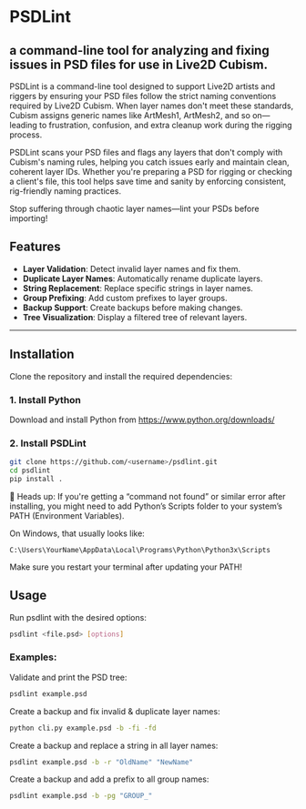 # PSDLint

a command-line tool for analyzing and fixing issues in PSD files for use in Live2D Cubism.
---

PSDLint is a command-line tool designed to support Live2D artists and riggers by ensuring your PSD files follow the strict naming conventions required by Live2D Cubism. When layer names don't meet these standards, Cubism assigns generic names like ArtMesh1, ArtMesh2, and so on—leading to frustration, confusion, and extra cleanup work during the rigging process.

PSDLint scans your PSD files and flags any layers that don't comply with Cubism's naming rules, helping you catch issues early and maintain clean, coherent layer IDs. Whether you're preparing a PSD for rigging or checking a client's file, this tool helps save time and sanity by enforcing consistent, rig-friendly naming practices.

Stop suffering through chaotic layer names—lint your PSDs before importing!

## Features
- **Layer Validation**: Detect invalid layer names and fix them.
- **Duplicate Layer Names**: Automatically rename duplicate layers.
- **String Replacement**: Replace specific strings in layer names.
- **Group Prefixing**: Add custom prefixes to layer groups.
- **Backup Support**: Create backups before making changes.
- **Tree Visualization**: Display a filtered tree of relevant layers.

---

## Installation
Clone the repository and install the required dependencies:

### 1. Install Python
Download and install Python from https://www.python.org/downloads/

### 2. Install PSDLint
```bash
git clone https://github.com/<username>/psdlint.git
cd psdlint
pip install .
```

🔧 Heads up: If you're getting a “command not found” or similar error after installing, you might need to add Python’s Scripts folder to your system’s PATH (Environment Variables).

On Windows, that usually looks like:

```
C:\Users\YourName\AppData\Local\Programs\Python\Python3x\Scripts
```

Make sure you restart your terminal after updating your PATH!

## Usage

Run psdlint with the desired options:
```bash
psdlint <file.psd> [options]
```

### Examples:
Validate and print the PSD tree:
```bash
psdlint example.psd
```

Create a backup and fix invalid & duplicate layer names:
```bash
python cli.py example.psd -b -fi -fd
```

Create a backup and replace a string in all layer names:
```bash
psdlint example.psd -b -r "OldName" "NewName"
```

Create a backup and add a prefix to all group names:
```bash
psdlint example.psd -b -pg "GROUP_"
```
